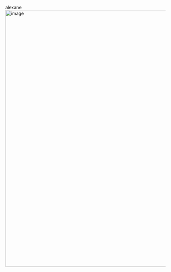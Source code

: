 alexane
<img width="1576" height="805" alt="image" src="https://github.com/user-attachments/assets/2a07c107-d844-4dba-94cf-7f701a193de3" />

